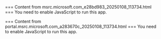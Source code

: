 === Content from msrc.microsoft.com_e28bd983_20250108_113734.html ===
You need to enable JavaScript to run this app.

=== Content from portal.msrc.microsoft.com_a283670c_20250108_113734.html ===
You need to enable JavaScript to run this app.

